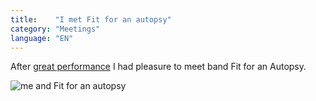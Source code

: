 ```yaml
---
title:    "I met Fit for an autopsy"
category: "Meetings"
language: "EN"
---
```


After [great performance](/music/agnostic-front-bleed-from-within-belakor-fit-for-an-autopsy-2023-08-09/#fit-for-an-autopsy) I had pleasure to meet band Fit for an Autopsy.

![me and Fit for an autopsy](/assets/music-reports/2023-08-09-agnostic-front-bleed-from-within-belakor-fit-for-an-autopsy/me-and-fit-for-an-autopsy.jpg)

